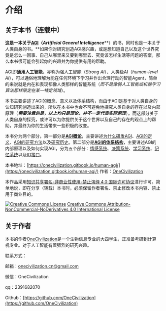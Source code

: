 # 介绍

## 关于本书（连载中）

**这是一本关于**[**AGI**](https://en.wikipedia.org/wiki/Artificial_general_intelligence)**（**_**Artificial General Intelligence**_**）的书，同时也是一本关于人类自身的书。**如果你对研究创造AGI感兴趣，或是想知道自己以及这个世界究竟是怎么一回事、自己从哪里来又要到哪里去、究竟该怎样生活等问题的答案，那么本书很可能会引起你的兴趣并为你提供有用的帮助。

AGI即**通用人工智能**，亦称为强人工智能（_Strong AI_）、人类级AI（_human-level AI_），可以通俗地理解为能在任何环境下学习并作出合理行动的智能Agent，简单的来说就是内在和表现都像人类那样的智能系统（_而不是像弱人工智能或机器学习算法那样限定在某一特定领域_）。

本书主要讲述了AGI的概念、意义以及体系结构，而由于AGI是基于对人类自身的认知研究创造出来的，所以在本书中也会不可避免地探究人类自身的存在以及内部原理（_**需要注意的是，以上均只是理论，并不一定代表实际原理**_）。而这部分关于人类自身的探究，或许可以为你提供关于这个世界以及自己的存在的观点上的帮助，并最终为你的生活带来一些积极的改变。

本书分为两个部分，第一部分是[**AGI概论**](agi-gai-lun/1.1-wei-shi-mo-yan-fa-agi/)，主要讲述[为什么研发AGI](agi-gai-lun/1.1-wei-shi-mo-yan-fa-agi/)、[AGI的定义](agi-gai-lun/1.2-agi-de-ding-yi.md)、[AGI的研究方法](agi-gai-lun/1.3-yan-jiu-agi-de-shou-duan.md)以及[研究历史](agi-gai-lun/1.4-agi-de-yan-jiu-li-shi.md)。第二部分是[**AGI的体系结构**](agi-de-ti-xi-jie-gou/2.1-gai-shu.md)，主要讲述AGI的内部原理以及如何实现AGI，分为五个部分：[情感系统](agi-de-ti-xi-jie-gou/2.2-qing-gan-xi-tong.md)、[决策系统](agi-de-ti-xi-jie-gou/2.3-jue-ce-xi-tong.md)、[学习系统](agi-de-ti-xi-jie-gou/2.4-xue-xi-xi-tong.md)、[记忆系统](agi-de-ti-xi-jie-gou/2.5-ji-yi-xi-tong.md)以及[IO接口](agi-de-ti-xi-jie-gou/2.6-io-jie-kou.md)。

本书地址：[https://onecivilization.gitbook.io/human-agi/](https://onecivilization.gitbook.io/human-agi/) 作者：[OneCivilization](https://www.gitbook.com/@onecivilization/spaces)

本作品采用[知识共享署名-非商业性使用-禁止演绎 4.0 国际许可协议](https://creativecommons.org/licenses/by-nc-nd/4.0/deed.zh)进行许可。简单地说，即在分享（转载）本书时，必须保留作者署名、禁止修改本书内容、禁止用于商业目的。

[![Creative Commons License](https://i.creativecommons.org/l/by-nc-nd/4.0/88x31.png)](https://creativecommons.org/licenses/by-nc-nd/4.0/) [Creative Commons Attribution-NonCommercial-NoDerivatives 4.0 International License](https://creativecommons.org/licenses/by-nc-nd/4.0/)

## 关于作者

本书的作者[OneCivilization](https://www.gitbook.com/@onecivilization)是一个生物信息专业的大四学生，正准备考研到计算机专业。对于人工智能有着强烈的研究兴趣。

联系方式：

邮箱：onecivilization.cn@gmail.com

微信：OneCivilization

qq：2391682070

Github：[https://github.com/OneCivilization](https://github.com/OneCivilization)

